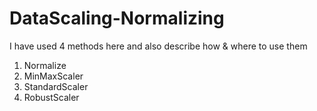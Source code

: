 # DataScaling-Normalizing

I have used 4 methods here and also describe how & where to use them

1. Normalize
2. MinMaxScaler
3. StandardScaler
4. RobustScaler
